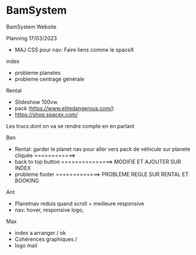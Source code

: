 # BamSystem
BamSystem Website

Planning 17/03/2023
- MAJ CSS pour nav: Faire liens comme le spaceX

index
- probleme planetes
- probleme centrage générale

Rental 

- Slideshow 100vw
- pack (https://www.elitedangerous.com/)
- https://shop.spacex.com/




Les trucs dont on va se rendre compte en en parlant

Ben
- Rental: garder le planet nav pour aller vers pack de véhicule sur planete cliquée ============> 
- back to top button ===============> MODIFIE ET AJOUTER SUR INDEX
- probleme footer =============> PROBLEME REGLE SUR RENTAL ET BOOKING

Ant
- Planetnav reduis quand scroll + meilleure responsive
- nav: hover, responsive logo, 

Max
- index a arranger / ok
- Cohérences graphiques / 
- logo mail

